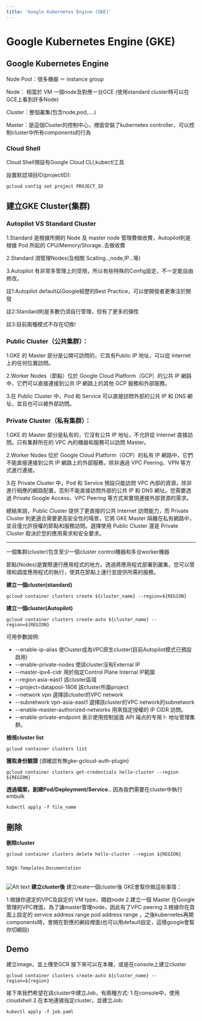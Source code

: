 ```yaml
---
title: 'Google Kubernetes Engine (GKE)'
---
```


Google Kubernetes Engine (GKE)
===

## Google Kubernetes Engine 

Node Pool：很多機器 ＝ instance group

Node： 相當於 VM 一個node及對應一台GCE (使用standard cluster時可以在GCE上看到許多Node)

Cluster：整個叢集(包含node,pod,....)

Master：是這個Cluster的控制中心，裡面安裝了kubernetes controller，可以控制cluster中所有components的行為


### Cloud Shell ###
Cloud Shell預設有Google Cloud CLI,kubectl工具

設置默認項目ID(projectID):
```
gcloud config set project PROJECT_ID
```
建立GKE Cluster(集群)
---
### **Autopilot VS Standard Cluster**

1.Standard 是根據所開的 Node 及 master node 管理費做收費，Autopilot則是根據 Pod 所起的 CPU/Memory/Storage..去做收費

2.Standard 須管理Nodes(及相關 Scalling..,node,IP...等)

3.Autopilot 有非常多管理上的受限，所以有些特殊的Config設定，不一定能自由修改。

註1:Autopilot default以Google經歷的Best Practice，可以使開發者更專注於開發

註2:Standard則是多數仍須自行管理，但有了更多的彈性

註3:目前兩種模式不存在切換!

### Public Cluster（公共集群）：

1.GKE 的 Master 部分是公開可訪問的，它具有Public IP 地址，可以從 Internet 上的任何位置訪問。

2.Worker Nodes（節點）位於 Google Cloud Platform（GCP）的公共 IP 網路中，它們可以直接連接到公共 IP 網路上的其他 GCP 服務和外部服務。

3.在 Public Cluster 中，Pod 和 Service 可以直接訪問外部的公共 IP 和 DNS 網址，並且也可以被外部訪問。

### Private Cluster（私有集群）：
1.GKE 的 Master 部分是私有的，它沒有公共 IP 地址，不允許從 Internet 直接訪問。只有集群所在的 VPC 內的機器和服務可以訪問 Master。

2.Worker Nodes 位於 Google Cloud Platform（GCP）的私有 IP 網路中，它們不能直接連接到公共 IP 網路上的外部服務，除非通過 VPC Peering、VPN 等方式進行連接。

3.在 Private Cluster 中，Pod 和 Service 預設只能訪問 VPC 內部的資源，除非進行相應的網路配置，否則不能直接訪問外部的公共 IP 和 DNS 網址。您需要透過 Private Google Access、VPC Peering 等方式來實現連接外部資源的需求。

總結來說，Public Cluster 提供了更直接的公共 Internet 訪問能力，而 Private Cluster 則更適合需要更高安全性的場景，它將 GKE Master 隔離在私有網路中，並且僅允許授權的節點和服務訪問。選擇使用 Public Cluster 還是 Private Cluster 取決於您的應用需求和安全要求。

-----------------------------------------
一個集群(cluster)包含至少一個cluster control機器和多台worker機器

節點(Nodes)是實際運行應用程式的地方。透過將應用程式部署到叢集，您可以管理和調度應用程式的執行，使其在節點上運行並提供所需的服務。

**建立一個cluster(standard)**
```
gcloud container clusters create ${cluster_name} --region=${REGION}
```
**建立一個cluster(Autopilot)**
```
gcloud container clusters create-auto ${cluster_name} --region=${REGION}
```

    
可用參數說明: 
- --enable-ip-alias 使Cluster成為VPC原生cluster(目前Autopilot模式已預設啟用)
- --enable-private-nodes 使該cluster沒有External IP
- --master-ipv4-cidr 用於指定Control Plane Internal IP範圍
- --region asia-east1 該cluster區域
- --project=datapool-1806 該cluster所屬project
- --network vpn 選擇該cluster的VPC network
- --subnetwork vpn-asia-east1 選擇該cluster的VPC network的subnetwork
- --enable-master-authorized-networks 用來指定授權的 IP CIDR 訪問。
- --enable-private-endpoint 表示使用控制层面 API 端点的专用 I- 地址管理集群。

**檢視cluster list**
```
gcloud container clusters list
```
**獲取身份驗證** (須確認有無gke-gcloud-auth-plugin)
```
gcloud container clusters get-credentials hello-cluster --region ${REGION}
```
**透過檔案，創建Pod/Deployment/Service..**
因為我們需要在cluster中執行embulk
```
kubectl apply -f file_name
```
刪除
---
**刪除cluster**
```
gcloud container clusters delete hello-cluster --region ${REGION}
```
###### tags: `Templates` `Documentation`


![Alt text](image-1.png)
**建立cluster後**
建立reate一個cluster後 GKE會幫你做這些事情：

1.根據你選定的VPC及設定的 VM type，開啟node
2.建立一個 Master 在Google管理的VPC裡面，為了讓master管理node，因此有了VPC peering
3.根據你在頁面上設定的 service address range pod address range ，之後kubernetes再開components時，會開在對應的網段裡面(也可以用default設定，這樣google會幫你切網段)

Demo
---
建立image，並上傳至GCR
接下來可以在本機，或是在console上建立cluster
```
gcloud container clusters create-auto ${cluster_name} --region=${region}
```
接下來我們希望在該cluster中建立Job，有兩種方式:
1.在console中，使用cloudshell
2.在本地連接指定cluster，並建立Job:
```
kubectl apply -f job.yaml
```
